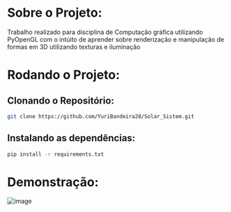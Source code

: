 # Sobre o Projeto:

Trabalho realizado para disciplina de Computação gráfica utilizando PyOpenGL com o intúito de aprender sobre renderização e manipulação de formas em 3D utilizando texturas e iluminação

# Rodando o Projeto:
## Clonando o Repositório:
```bash
git clone https://github.com/YuriBandeira28/Solar_Sistem.git
```
## Instalando as dependências:
```bash
pip install -r requirements.txt
```
# Demonstração:
![image](https://github.com/YuriBandeira28/Solar_Sistem/assets/97187847/e64b8560-7b2d-4c2f-bcb7-f0edd42fec3b)
